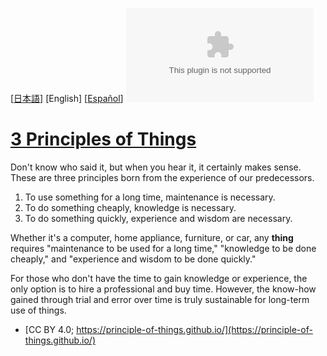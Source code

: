 [[日本語](ja.md)] [English] [[Español](es.md)]
![GitHub Repo stars](https://img.shields.io/github/stars/principle-of-things/principle-of-things.github.com)

# [3 Principles of Things](https://principle-of-things.github.io/)

Don't know who said it, but when you hear it, it certainly makes sense. These are three principles born from the experience of our predecessors.

1. To use something for a long time, maintenance is necessary.
2. To do something cheaply, knowledge is necessary.
3. To do something quickly, experience and wisdom are necessary.

Whether it's a computer, home appliance, furniture, or car, any **thing** requires "maintenance to be used for a long time," "knowledge to be done cheaply," and "experience and wisdom to be done quickly."

For those who don't have the time to gain knowledge or experience, the only option is to hire a professional and buy time. However, the know-how gained through trial and error over time is truly sustainable for long-term use of things.

- [CC BY 4.0; https://principle-of-things.github.io/](https://principle-of-things.github.io/)
